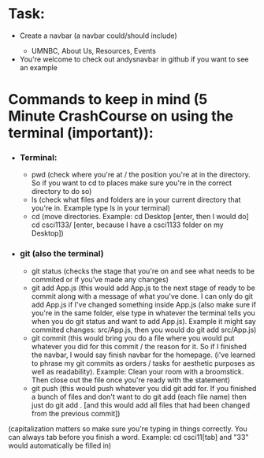 <h1> Task: </h1>
    <ul>
    <li>Create a navbar (a navbar could/should include)</li>
    <ul>
        <li>UMNBC, About Us, Resources, Events</li>
    </ul>
    <li>You're welcome to check out andysnavbar in github if you want to see an example</li>
</ul>

<h1>Commands to keep in mind (5 Minute CrashCourse on using the terminal (important)): </h1>
<ul>
<li><h3>Terminal:</h3></li>
    <ul><li>pwd (check where you're at / the position you're at in the directory. So if you want to cd to places make sure you're in the correct directory to do so)</li><li>ls (check what files and folders are in your current directory that you're in. Example type ls in your terminal)</li><li>cd (move directories. Example: cd Desktop [enter, then I would do] cd csci1133/ [enter, because I have a csci1133 folder on my Desktop])</li>
    </ul>
<li><h3>git (also the terminal)</h3></li>
<ul><li>git status (checks the stage that you're on and see what needs to be commited or if you've made any changes)</li><li>git add App.js (this would add App.js to the next stage of ready to be commit along with a message of what you've done. I can only do git add App.js if I've changed something inside App.js (also make sure if you're in the same folder, else type in whatever the terminal tells you when you do git status and want to add App.js). Example it might say commited changes: src/App.js, then you would do git add src/App.js)</li><li>git commit (this would bring you do a file where you would put whatever you did for this commit / the reason for it. So if I finished the navbar, I would say finish navbar for the homepage. (i've learned to phrase my git commits as orders / tasks for aesthetic purposes as well as readability). Example: Clean your room with a broomstick. Then close out the file once you're ready with the statement)</li><li>git push (this would push whatever you did git add for. If you finished a bunch of files and don't want to do git add (each file name) then just do git add . [and this would add all files that had been changed from the previous commit])</li>
    </ul>
</ul>

(capitalization matters so make sure you're typing in things correctly. You can always tab before you finish a word. Example: cd csci11[tab] and "33" would automatically be filled in)

